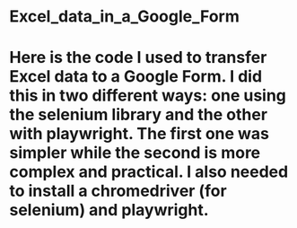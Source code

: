 # Excel_data_in_a_Google_Form
# Here is the code I used to transfer Excel data to a Google Form. I did this in two different ways: one using the selenium library and the other with playwright. The first one was simpler while the second is more complex and practical. I also needed to install a chromedriver (for selenium) and playwright.
